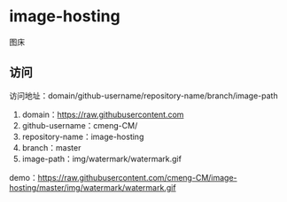 # image-hosting
图床


## 访问
访问地址：domain/github-username/repository-name/branch/image-path
1. domain：https://raw.githubusercontent.com
2. github-username：cmeng-CM/
3. repository-name：image-hosting
4. branch：master
5. image-path：img/watermark/watermark.gif

demo：https://raw.githubusercontent.com/cmeng-CM/image-hosting/master/img/watermark/watermark.gif
